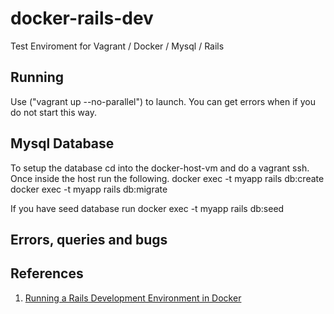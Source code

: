 # docker-rails-dev
Test Enviroment for Vagrant / Docker / Mysql / Rails

## Running
Use ("vagrant up --no-parallel") to launch. You can get errors when if you do not start this way. 

## Mysql Database 
To setup the database cd into the docker-host-vm and do a vagrant ssh. Once inside the host run the following.
docker exec -t myapp rails db:create
docker exec -t myapp rails db:migrate

If you have seed database run
docker exec -t myapp rails db:seed

## Errors, queries and bugs

## References
1. [Running a Rails Development Environment in Docker](https://blog.codeship.com/running-rails-development-environment-docker/)
